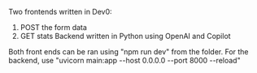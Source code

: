 Two frontends written in Dev0:
1. POST the form data
2. GET stats
Backend written in Python using OpenAI and Copilot

Both front ends can be ran using "npm run dev" from the folder.
For the backend, use "uvicorn main:app --host 0.0.0.0 --port 8000 --reload"
